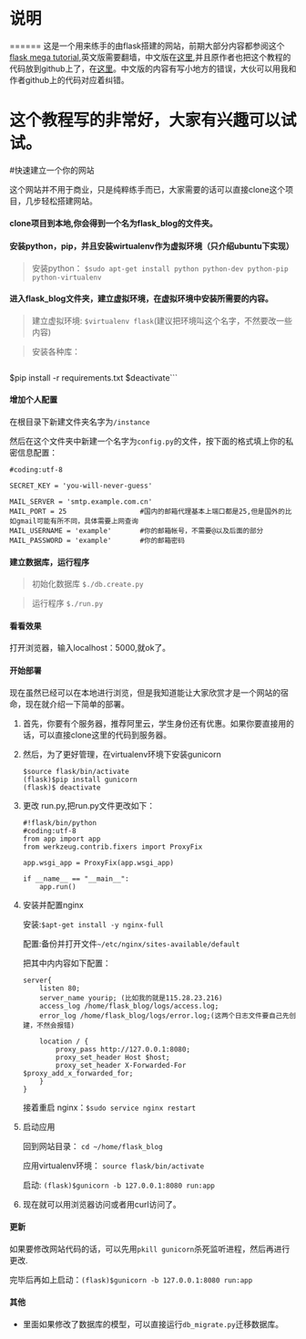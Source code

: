 ﻿# 说明

======
这是一个用来练手的由flask搭建的网站，前期大部分内容都参阅这个[flask mega tutorial](http://blog.miguelgrinberg.com/post/the-flask-mega-tutorial-part-i-hello-world),英文版需要翻墙，中文版在[这里](http://www.pythondoc.com/flask-mega-tutorial/index.html),并且原作者也把这个教程的代码放到github上了，在[这里](https://github.com/miguelgrinberg/microblog)。中文版的内容有写小地方的错误，大伙可以用我和作者github上的代码对应着纠错。

这个教程写的非常好，大家有兴趣可以试试。
======
#快速建立一个你的网站

这个网站并不用于商业，只是纯粹练手而已，大家需要的话可以直接clone这个项目，几步轻松搭建网站。

#### clone项目到本地,你会得到一个名为flask_blog的文件夹。


#### 安装python，pip，并且安装wirtualenv作为虚拟环境（只介绍ubuntu下实现）
> 安装python：
> `$sudo apt-get install python python-dev python-pip python-virtualenv`

#### 进入flask_blog文件夹，建立虚拟环境，在虚拟环境中安装所需要的内容。
> 建立虚拟环境:
> `$virtualenv flask`(建议把环境叫这个名字，不然要改一些内容)

> 安装各种库：

> ```$source /flask/bin/activate
 $pip install -r requirements.txt
 $deactivate```

#### 增加个人配置

在根目录下新建文件夹名字为`/instance`

然后在这个文件夹中新建一个名字为`config.py`的文件，按下面的格式填上你的私密信息配置：
```
#coding:utf-8

SECRET_KEY = 'you-will-never-guess'

MAIL_SERVER = 'smtp.example.com.cn'
MAIL_PORT = 25                  #国内的邮箱代理基本上端口都是25,但是国外的比如gmail可能有所不同，具体需要上网查询
MAIL_USERNAME = 'example'       #你的邮箱帐号，不需要@以及后面的部分
MAIL_PASSWORD = 'example'       #你的邮箱密码
```

#### 建立数据库，运行程序
> 初始化数据库
> `$./db.create.py`


> 运行程序
> `$./run.py`

#### 看看效果

打开浏览器，输入localhost：5000,就ok了。

#### 开始部署

现在虽然已经可以在本地进行浏览，但是我知道能让大家欣赏才是一个网站的宿命，现在就介绍一下简单的部署。

1. 首先，你要有个服务器，推荐阿里云，学生身份还有优惠。如果你要直接用的话，可以直接clone这里的代码到服务器。

2. 然后，为了更好管理，在virtualenv环境下安装gunicorn
    ```
    $source flask/bin/activate
    (flask)$pip install gunicorn
    (flask)$ deactivate
    ```

3. 更改 run.py,把run.py文件更改如下：
    ```
    #!flask/bin/python
    #coding:utf-8
    from app import app
    from werkzeug.contrib.fixers import ProxyFix

    app.wsgi_app = ProxyFix(app.wsgi_app)

    if __name__ == "__main__":
        app.run()
    ```

4. 安装并配置nginx

    安装:`$apt-get install -y nginx-full`

    配置:备份并打开文件`~/etc/nginx/sites-available/default`

    把其中内内容如下配置：
    ```
    server{
        listen 80;
        server_name yourip; (比如我的就是115.28.23.216)
        access_log /home/flask_blog/logs/access.log;
        error_log /home/flask_blog/logs/error.log;(这两个日志文件要自己先创建，不然会报错)

        location / {
            proxy_pass http://127.0.0.1:8080;
            proxy_set_header Host $host;
            proxy_set_header X-Forwarded-For $proxy_add_x_forwarded_for;
        }
    }
    ```
    接着重启 nginx：`$sudo service nginx restart`

5. 启动应用

    回到网站目录： `cd ~/home/flask_blog`

    应用virtualenv环境： `source flask/bin/activate`

    启动: `(flask)$gunicorn -b 127.0.0.1:8080 run:app`

6. 现在就可以用浏览器访问或者用curl访问了。

#### 更新

如果要修改网站代码的话，可以先用`pkill gunicorn`杀死监听进程，然后再进行更改.

完毕后再如上启动：`(flask)$gunicorn -b 127.0.0.1:8080 run:app`

#### 其他
* 里面如果修改了数据库的模型，可以直接运行`db_migrate.py`迁移数据库。


